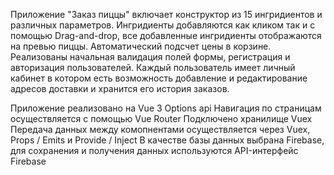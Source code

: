 Приложение "Заказ пиццы" включает конструктор из 15 ингридиентов и различных параметров. Ингридиенты добавляются как кликом так и с помощью Drag-and-drop, все добавленные ингридиенты отображаются на превью пиццы. Автоматический подсчет цены в корзине. Реализованы начальная валидация полей формы, регистрация и авторизация пользователей. Каждый пользователь имеет личный кабинет в котором есть возможность добавление и редактирование адресов доставки и хранится его история заказов. 

Приложение реализовано на Vue 3 Options api
Навигация по страницам осуществляется с помощью Vue Router
Подключено хранилище Vuex
Передача данных между комопнентами  осуществляется через Vuex, Props / Emits и Provide / Inject
В качестве базы данных выбрана Firebase, для сохранения и получения данных используются API-интерфейс Firebase
